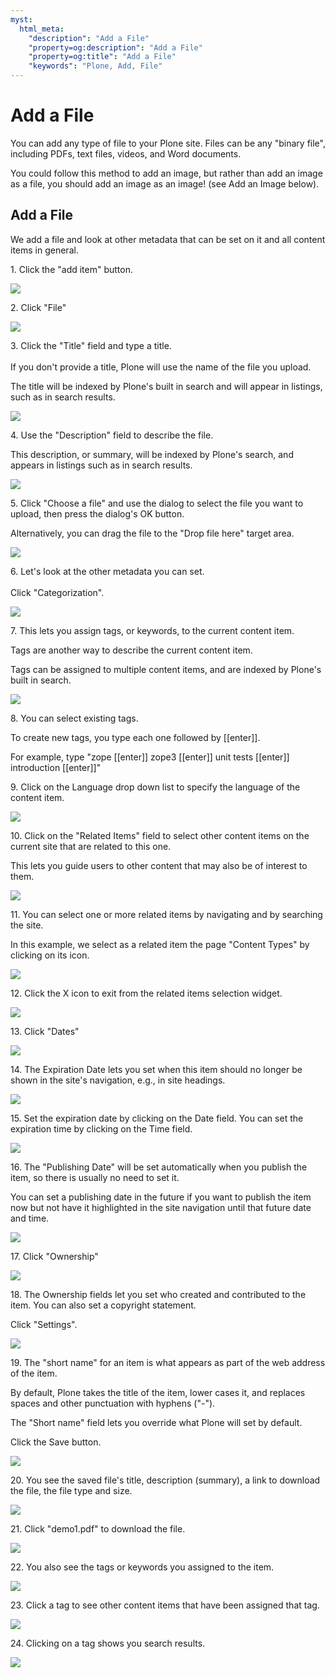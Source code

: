 ```yaml
---
myst:
  html_meta:
    "description": "Add a File"
    "property=og:description": "Add a File"
    "property=og:title": "Add a File"
    "keywords": "Plone, Add, File"
---
```


# Add a File

You can add any type of file to your Plone site. Files can be any "binary file", including PDFs, text files, videos, and Word documents. 

You could follow this method to add an image, but rather than add an image as a file, you should add an image as an image! (see Add an Image below).

## Add a File

[//]: # (#### [Made by T. Kim Nguyen with Scribe]&#40;https://scribehow.com/shared/Add_a_File__Yh-Avk1hQwatZwoP5HAGkA&#41;)
We add a file and look at other metadata that can be set on it and all content items in general.

1\. Click the "add item" button.

![](https://ajeuwbhvhr.cloudimg.io/colony-recorder.s3.amazonaws.com/files/2024-11-16/1f2c6537-df92-47ff-9640-89854e370b00/ascreenshot.jpeg?tl_px=0,0&br_px=1719,961&force_format=jpeg&q=100&width=1120.0&wat=1&wat_opacity=0.7&wat_gravity=northwest&wat_url=https://colony-recorder.s3.us-west-1.amazonaws.com/images/watermarks/FB923C_standard.png&wat_pad=20,145)


2\. Click "File"

![](https://ajeuwbhvhr.cloudimg.io/colony-recorder.s3.amazonaws.com/files/2024-11-16/31353de0-374e-4810-8587-7d91e0c49556/ascreenshot.jpeg?tl_px=0,0&br_px=1719,961&force_format=jpeg&q=100&width=1120.0&wat=1&wat_opacity=0.7&wat_gravity=northwest&wat_url=https://colony-recorder.s3.us-west-1.amazonaws.com/images/watermarks/FB923C_standard.png&wat_pad=128,141)


3\. Click the "Title" field and type a title.\
\
If you don't provide a title, Plone will use the name of the file you upload.

The title will be indexed by Plone's built in search and will appear in listings, such as in search results.

![](https://ajeuwbhvhr.cloudimg.io/colony-recorder.s3.amazonaws.com/files/2024-11-16/a1fa92dd-0365-441a-a0bb-fa4c3b89a086/ascreenshot.jpeg?tl_px=282,189&br_px=2002,1150&force_format=jpeg&q=100&width=1120.0&wat=1&wat_opacity=0.7&wat_gravity=northwest&wat_url=https://colony-recorder.s3.us-west-1.amazonaws.com/images/watermarks/FB923C_standard.png&wat_pad=524,276)


4\. Use the "Description" field to describe the file.

This description, or summary, will be indexed by Plone's search, and appears in listings such as in search results.

![](https://ajeuwbhvhr.cloudimg.io/colony-recorder.s3.amazonaws.com/files/2024-11-16/d90b3aa4-c50a-4213-a01c-87123e0c9554/ascreenshot.jpeg?tl_px=292,329&br_px=2012,1290&force_format=jpeg&q=100&width=1120.0&wat=1&wat_opacity=0.7&wat_gravity=northwest&wat_url=https://colony-recorder.s3.us-west-1.amazonaws.com/images/watermarks/FB923C_standard.png&wat_pad=524,277)


5\. Click "Choose a file" and use the dialog to select the file you want to upload, then press the dialog's OK button.

Alternatively, you can drag the file to the "Drop file here" target area.

![](https://ajeuwbhvhr.cloudimg.io/colony-recorder.s3.amazonaws.com/files/2024-11-16/b693fff4-5dff-4bb4-90cd-b168f818ddd8/ascreenshot.jpeg?tl_px=302,645&br_px=2022,1606&force_format=jpeg&q=100&width=1120.0&wat=1&wat_opacity=0.7&wat_gravity=northwest&wat_url=https://colony-recorder.s3.us-west-1.amazonaws.com/images/watermarks/FB923C_standard.png&wat_pad=524,276)


6\. Let's look at the other metadata you can set.\
\
Click "Categorization".

![](https://ajeuwbhvhr.cloudimg.io/colony-recorder.s3.amazonaws.com/files/2024-11-16/d6395de3-0730-4cff-9940-3977ca6ea673/ascreenshot.jpeg?tl_px=0,0&br_px=1719,961&force_format=jpeg&q=100&width=1120.0&wat=1&wat_opacity=0.7&wat_gravity=northwest&wat_url=https://colony-recorder.s3.us-west-1.amazonaws.com/images/watermarks/FB923C_standard.png&wat_pad=469,255)


7\. This lets you assign tags, or keywords, to the current content item. 

Tags are another way to describe the current content item.

Tags can be assigned to multiple content items, and are indexed by Plone's built in search.

![](https://ajeuwbhvhr.cloudimg.io/colony-recorder.s3.amazonaws.com/files/2024-11-16/4d7aff74-3ce2-4b6d-9c82-3a614f318287/ascreenshot.jpeg?tl_px=282,185&br_px=2002,1146&force_format=jpeg&q=100&width=1120.0&wat=1&wat_opacity=0.7&wat_gravity=northwest&wat_url=https://colony-recorder.s3.us-west-1.amazonaws.com/images/watermarks/FB923C_standard.png&wat_pad=524,277)


8\. You can select existing tags.

To create new tags, you type each one followed by [[enter]].

For example, type "zope [[enter]] zope3 [[enter]] unit tests [[enter]] introduction [[enter]]"


9\. Click on the Language drop down list to specify the language of the content item.

![](https://ajeuwbhvhr.cloudimg.io/colony-recorder.s3.amazonaws.com/files/2024-11-16/18bfba02-4562-4f5e-9453-a78512a6ad05/ascreenshot.jpeg?tl_px=334,383&br_px=2054,1344&force_format=jpeg&q=100&width=1120.0&wat=1&wat_opacity=0.7&wat_gravity=northwest&wat_url=https://colony-recorder.s3.us-west-1.amazonaws.com/images/watermarks/FB923C_standard.png&wat_pad=524,276)


10\. Click on the "Related Items" field to select other content items on the current site that are related to this one. 

This lets you guide users to other content that may also be of interest to them.

![](https://ajeuwbhvhr.cloudimg.io/colony-recorder.s3.amazonaws.com/files/2024-11-16/d42db505-b27d-4925-a521-a5b808e3249c/ascreenshot.jpeg?tl_px=304,501&br_px=2023,1462&force_format=jpeg&q=100&width=1120.0&wat=1&wat_opacity=0.7&wat_gravity=northwest&wat_url=https://colony-recorder.s3.us-west-1.amazonaws.com/images/watermarks/FB923C_standard.png&wat_pad=524,277)


11\. You can select one or more related items by navigating and by searching the site.

In this example, we select as a related item the page "Content Types" by clicking on its icon.

![](https://ajeuwbhvhr.cloudimg.io/colony-recorder.s3.amazonaws.com/files/2024-11-16/06209fcc-c929-4ca1-8b29-11f4d490b14f/ascreenshot.jpeg?tl_px=800,149&br_px=2520,1110&force_format=jpeg&q=100&width=1120.0&wat=1&wat_opacity=0.7&wat_gravity=northwest&wat_url=https://colony-recorder.s3.us-west-1.amazonaws.com/images/watermarks/FB923C_standard.png&wat_pad=612,277)


12\. Click the X icon to exit from the related items selection widget.

![](https://ajeuwbhvhr.cloudimg.io/colony-recorder.s3.amazonaws.com/files/2024-11-16/4cd278a7-beab-4bf2-aeaf-67edfab11983/ascreenshot.jpeg?tl_px=800,0&br_px=2520,961&force_format=jpeg&q=100&width=1120.0&wat=1&wat_opacity=0.7&wat_gravity=northwest&wat_url=https://colony-recorder.s3.us-west-1.amazonaws.com/images/watermarks/FB923C_standard.png&wat_pad=1026,-2)


13\. Click "Dates"

![](https://ajeuwbhvhr.cloudimg.io/colony-recorder.s3.amazonaws.com/files/2024-11-16/87435206-e2f8-4e23-912a-7ce9884c3418/ascreenshot.jpeg?tl_px=54,0&br_px=1774,961&force_format=jpeg&q=100&width=1120.0&wat=1&wat_opacity=0.7&wat_gravity=northwest&wat_url=https://colony-recorder.s3.us-west-1.amazonaws.com/images/watermarks/FB923C_standard.png&wat_pad=524,254)


14\. The Expiration Date lets you set when this item should no longer be shown in the site's navigation, e.g., in site headings.

![](https://ajeuwbhvhr.cloudimg.io/colony-recorder.s3.amazonaws.com/files/2024-11-16/2bb7a016-e74e-4886-9346-cfb20ceaaee2/ascreenshot.jpeg?tl_px=252,369&br_px=1972,1330&force_format=jpeg&q=100&width=1120.0&wat=1&wat_opacity=0.7&wat_gravity=northwest&wat_url=https://colony-recorder.s3.us-west-1.amazonaws.com/images/watermarks/FB923C_standard.png&wat_pad=524,277)


15\. Set the expiration date by clicking on the Date field. You can set the expiration time by clicking on the Time field.

![](https://ajeuwbhvhr.cloudimg.io/colony-recorder.s3.amazonaws.com/files/2024-11-16/69c8feff-e4a0-46db-aa31-3d1ca6dd13b0/ascreenshot.jpeg?tl_px=726,937&br_px=2446,1898&force_format=jpeg&q=100&width=1120.0&wat=1&wat_opacity=0.7&wat_gravity=northwest&wat_url=https://colony-recorder.s3.us-west-1.amazonaws.com/images/watermarks/FB923C_standard.png&wat_pad=524,277)


16\. The "Publishing Date" will be set automatically when you publish the item, so there is usually no need to set it.

You can set a publishing date in the future if you want to publish the item now but not have it highlighted in the site navigation until that future date and time.

![](https://ajeuwbhvhr.cloudimg.io/colony-recorder.s3.amazonaws.com/files/2024-11-16/8fb5fa19-34f0-4676-aa6c-4f978d9859f2/ascreenshot.jpeg?tl_px=0,167&br_px=1719,1128&force_format=jpeg&q=100&width=1120.0&wat=1&wat_opacity=0.7&wat_gravity=northwest&wat_url=https://colony-recorder.s3.us-west-1.amazonaws.com/images/watermarks/FB923C_standard.png&wat_pad=369,277)


17\. Click "Ownership"

![](https://ajeuwbhvhr.cloudimg.io/colony-recorder.s3.amazonaws.com/files/2024-11-16/f91383b8-58f2-40a0-8d70-ac4e4b942015/ascreenshot.jpeg?tl_px=198,0&br_px=1917,961&force_format=jpeg&q=100&width=1120.0&wat=1&wat_opacity=0.7&wat_gravity=northwest&wat_url=https://colony-recorder.s3.us-west-1.amazonaws.com/images/watermarks/FB923C_standard.png&wat_pad=524,258)


18\. The Ownership fields let you set who created and contributed to the item. You can also set a copyright statement.

Click "Settings".

![](https://ajeuwbhvhr.cloudimg.io/colony-recorder.s3.amazonaws.com/files/2024-11-16/b3830cc0-ac52-469a-b1b8-2fe84b6c43a8/ascreenshot.jpeg?tl_px=404,376&br_px=2124,1338&force_format=jpeg&q=100&width=1120.0&wat=1&wat_opacity=0.7&wat_gravity=northwest&wat_url=https://colony-recorder.s3.us-west-1.amazonaws.com/images/watermarks/FB923C_standard.png&wat_pad=530,18)


19\. The "short name" for an item is what appears as part of the web address of the item. 

By default, Plone takes the title of the item, lower cases it, and replaces spaces and other punctuation with hyphens ("-").

The "Short name" field lets you override what Plone will set by default.

Click the Save button.

![](https://ajeuwbhvhr.cloudimg.io/colony-recorder.s3.amazonaws.com/files/2024-11-16/ef537edc-9b02-4e23-af47-da2e74fbc5d1/ascreenshot.jpeg?tl_px=0,0&br_px=1719,961&force_format=jpeg&q=100&width=1120.0&wat=1&wat_opacity=0.7&wat_gravity=northwest&wat_url=https://colony-recorder.s3.us-west-1.amazonaws.com/images/watermarks/FB923C_standard.png&wat_pad=25,29)


20\. You see the saved file's title, description (summary), a link to download the file, the file type and size.

![](https://ajeuwbhvhr.cloudimg.io/colony-recorder.s3.amazonaws.com/files/2024-11-16/6ed81f99-288b-4d48-8a88-42d6d40923bb/ascreenshot.jpeg?tl_px=210,337&br_px=1929,1298&force_format=jpeg&q=100&width=1120.0&wat=1&wat_opacity=0.7&wat_gravity=northwest&wat_url=https://colony-recorder.s3.us-west-1.amazonaws.com/images/watermarks/FB923C_standard.png&wat_pad=524,276)


21\. Click "demo1.pdf" to download the file.

![](https://ajeuwbhvhr.cloudimg.io/colony-recorder.s3.amazonaws.com/files/2024-11-16/d55335a5-7dfa-45ad-9921-9fac08631e94/ascreenshot.jpeg?tl_px=0,491&br_px=1719,1452&force_format=jpeg&q=100&width=1120.0&wat=1&wat_opacity=0.7&wat_gravity=northwest&wat_url=https://colony-recorder.s3.us-west-1.amazonaws.com/images/watermarks/FB923C_standard.png&wat_pad=494,277)


22\. You also see the tags or keywords you assigned to the item.

![](https://ajeuwbhvhr.cloudimg.io/colony-recorder.s3.amazonaws.com/files/2024-11-16/a84f1832-4abe-479e-a3a3-3afb1d404c13/ascreenshot.jpeg?tl_px=78,593&br_px=1797,1554&force_format=jpeg&q=100&width=1120.0&wat=1&wat_opacity=0.7&wat_gravity=northwest&wat_url=https://colony-recorder.s3.us-west-1.amazonaws.com/images/watermarks/FB923C_standard.png&wat_pad=524,277)


23\. Click a tag to see other content items that have been assigned that tag.

![](https://ajeuwbhvhr.cloudimg.io/colony-recorder.s3.amazonaws.com/files/2024-11-16/30af899f-2297-45b2-a4e8-b15dd13b6a44/ascreenshot.jpeg?tl_px=0,525&br_px=1719,1486&force_format=jpeg&q=100&width=1120.0&wat=1&wat_opacity=0.7&wat_gravity=northwest&wat_url=https://colony-recorder.s3.us-west-1.amazonaws.com/images/watermarks/FB923C_standard.png&wat_pad=301,276)


24\. Clicking on a tag shows you search results.

![](https://ajeuwbhvhr.cloudimg.io/colony-recorder.s3.amazonaws.com/files/2024-11-16/4a862e6c-4d3a-48ad-994a-6df70092634d/ascreenshot.jpeg?tl_px=0,527&br_px=1719,1488&force_format=jpeg&q=100&width=1120.0&wat=1&wat_opacity=0.7&wat_gravity=northwest&wat_url=https://colony-recorder.s3.us-west-1.amazonaws.com/images/watermarks/FB923C_standard.png&wat_pad=225,277)

[//]: # (#### [Made with Scribe]&#40;https://scribehow.com/shared/Add_a_File__Yh-Avk1hQwatZwoP5HAGkA&#41;)


